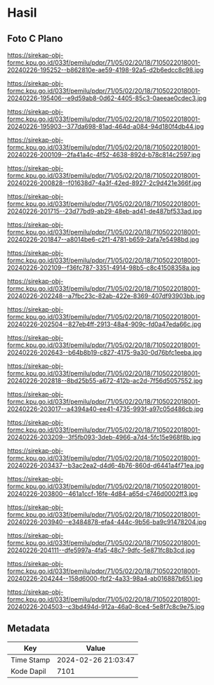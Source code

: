 # Hasil

## Foto C Plano

https://sirekap-obj-formc.kpu.go.id/033f/pemilu/pdpr/71/05/02/20/18/7105022018001-20240226-195252--b862810e-ae59-4198-92a5-d2b6edcc8c98.jpg

https://sirekap-obj-formc.kpu.go.id/033f/pemilu/pdpr/71/05/02/20/18/7105022018001-20240226-195406--e9d59ab8-0d62-4405-85c3-0aeeae0cdec3.jpg

https://sirekap-obj-formc.kpu.go.id/033f/pemilu/pdpr/71/05/02/20/18/7105022018001-20240226-195903--377da698-81ad-464d-a084-94d180f4db44.jpg

https://sirekap-obj-formc.kpu.go.id/033f/pemilu/pdpr/71/05/02/20/18/7105022018001-20240226-200109--2fa41a4c-4f52-4638-892d-b78c814c2597.jpg

https://sirekap-obj-formc.kpu.go.id/033f/pemilu/pdpr/71/05/02/20/18/7105022018001-20240226-200828--f01638d7-4a3f-42ed-8927-2c9d421e366f.jpg

https://sirekap-obj-formc.kpu.go.id/033f/pemilu/pdpr/71/05/02/20/18/7105022018001-20240226-201715--23d77bd9-ab29-48eb-ad41-de487bf533ad.jpg

https://sirekap-obj-formc.kpu.go.id/033f/pemilu/pdpr/71/05/02/20/18/7105022018001-20240226-201847--a8014be6-c2f1-4781-b659-2afa7e5498bd.jpg

https://sirekap-obj-formc.kpu.go.id/033f/pemilu/pdpr/71/05/02/20/18/7105022018001-20240226-202109--f36fc787-3351-4914-98b5-c8c41508358a.jpg

https://sirekap-obj-formc.kpu.go.id/033f/pemilu/pdpr/71/05/02/20/18/7105022018001-20240226-202248--a7fbc23c-82ab-422e-8369-407df93903bb.jpg

https://sirekap-obj-formc.kpu.go.id/033f/pemilu/pdpr/71/05/02/20/18/7105022018001-20240226-202504--827eb4ff-2913-48a4-909c-fd0a47eda66c.jpg

https://sirekap-obj-formc.kpu.go.id/033f/pemilu/pdpr/71/05/02/20/18/7105022018001-20240226-202643--b64b8b19-c827-4175-9a30-0d76bfc1eeba.jpg

https://sirekap-obj-formc.kpu.go.id/033f/pemilu/pdpr/71/05/02/20/18/7105022018001-20240226-202818--8bd25b55-a672-412b-ac2d-7f56d5057552.jpg

https://sirekap-obj-formc.kpu.go.id/033f/pemilu/pdpr/71/05/02/20/18/7105022018001-20240226-203017--a4394a40-ee41-4735-993f-a97c05d486cb.jpg

https://sirekap-obj-formc.kpu.go.id/033f/pemilu/pdpr/71/05/02/20/18/7105022018001-20240226-203209--3f5fb093-3deb-4966-a7d4-5fc15e968f8b.jpg

https://sirekap-obj-formc.kpu.go.id/033f/pemilu/pdpr/71/05/02/20/18/7105022018001-20240226-203437--b3ac2ea2-d4d6-4b76-860d-d6441a4f71ea.jpg

https://sirekap-obj-formc.kpu.go.id/033f/pemilu/pdpr/71/05/02/20/18/7105022018001-20240226-203800--461a1ccf-16fe-4d84-a65d-c746d0002ff3.jpg

https://sirekap-obj-formc.kpu.go.id/033f/pemilu/pdpr/71/05/02/20/18/7105022018001-20240226-203940--e3484878-efa4-444c-9b56-ba9c91478204.jpg

https://sirekap-obj-formc.kpu.go.id/033f/pemilu/pdpr/71/05/02/20/18/7105022018001-20240226-204111--dfe5997a-4fa5-48c7-9dfc-5e871fc8b3cd.jpg

https://sirekap-obj-formc.kpu.go.id/033f/pemilu/pdpr/71/05/02/20/18/7105022018001-20240226-204244--158d6000-fbf2-4a33-98a4-ab016887b651.jpg

https://sirekap-obj-formc.kpu.go.id/033f/pemilu/pdpr/71/05/02/20/18/7105022018001-20240226-204503--c3bd494d-912a-46a0-8ce4-5e8f7c8c9e75.jpg


## Metadata

| Key        | Value               |
| ---------- | ------------------- |
| Time Stamp | 2024-02-26 21:03:47 |
| Kode Dapil | 7101                |



